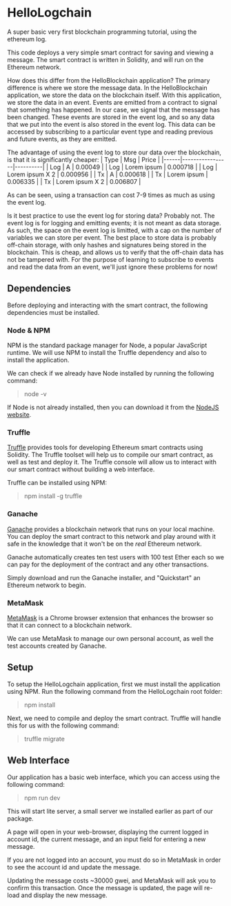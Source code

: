 # HelloLogchain
A super basic very first blockchain programming tutorial, using the ethereum log.

This code deploys a very simple smart contract for saving and viewing a message.  The smart contract is written in Solidity, and will run on the Ethereum network.

How does this differ from the HelloBlockchain application?  The primary difference is where we store the message data.  In the HelloBlockchain application, we store the data on the blockchain itself.  With this application, we store the data in an event.  Events are emitted from a contract to signal that something has happened.  In our case, we signal that the message has been changed.  These events are stored in the event log, and so any data that we put into the event is also stored in the event log.  This data can be accessed by subscribing to a particular event type and reading previous and future events, as they are emitted.

The advantage of using the event log to store our data over the blockchain, is that it is significantly cheaper:
| Type | Msg             | Price    |
|------|-----------------|----------|
| Log  | A               | 0.00049  |
| Log  | Lorem ipsum     | 0.000718 |
| Log  | Lorem ipsum X 2 | 0.000956 |
| Tx   | A               | 0.000618 |
| Tx   | Lorem ipsum     | 0.006335 |
| Tx   | Lorem ipsum X 2 | 0.006807 |

As can be seen, using a transaction can cost 7-9 times as much as using the event log.

Is it best practice to use the event log for storing data?  Probably not.  The event log is for logging and emitting events; it is not meant as data storage.  As such, the space on the event log is limitted, with a cap on the number of variables we can store per event.  The best place to store data is probably off-chain storage, with only hashes and signatures being stored in the blockchain.  This is cheap, and allows us to verify that the off-chain data has not be tampered with.  For the purpose of learning to subscribe to events and read the data from an event, we'll just ignore these problems for now!

## Dependencies
Before deploying and interacting with the smart contract, the following dependencies must be installed.

### Node & NPM
NPM is the standard package manager for Node, a popular JavaScript runtime.  We will use NPM to install the Truffle dependency and also to install the application.

We can check if we already have Node installed by running the following command:
>node -v

If Node is not already installed, then you can download it from the [NodeJS website](https://nodejs.org).

### Truffle
[Truffle](https://www.trufflesuite.com/) provides tools for developing Ethereum smart contracts using Solidity.  The Truffle toolset will help us to compile our smart contract, as well as test and deploy it.  The Truffle console will allow us to interact with our smart contract without building a web interface.

Truffle can be installed using NPM:
>npm install -g truffle

### Ganache
[Ganache](https://www.trufflesuite.com/ganache) provides a blockchain network that runs on your local machine.  You can deploy the smart contract to this network and play around with it safe in the knowledge that it won't be on the _real_ Ethereum network.

Ganache automatically creates ten test users with 100 test Ether each so we can pay for the deployment of the contract and any other transactions.

Simply download and run the Ganache installer, and "Quickstart" an Ethereum network to begin.

### MetaMask
[MetaMask](https://chrome.google.com/webstore/detail/metamask/nkbihfbeogaeaoehlefnkodbefgpgknn?hl=en) is a Chrome browser extension that enhances the browser so that it can connect to a blockchain network.

We can use MetaMask to manage our own personal account, as well the test accounts created by Ganache.

## Setup
To setup the HelloLogchain application, first we must install the application using NPM.  Run the following command from the HelloLogchain root folder:
>npm install

Next, we need to compile and deploy the smart contract.  Truffle will handle this for us with the following command:
>truffle migrate

## Web Interface
Our application has a basic web interface, which you can access using the following command:
>npm run dev

This will start lite server, a small server we installed earlier as part of our package.

A page will open in your web-browser, displaying the current logged in account id, the current message, and an input field for entering a new message.

If you are not logged into an account, you must do so in MetaMask in order to see the account id and update the message.

Updating the message costs ~30000 gwei, and MetaMask will ask you to confirm this transaction.  Once the message is updated, the page will re-load and display the new message.

